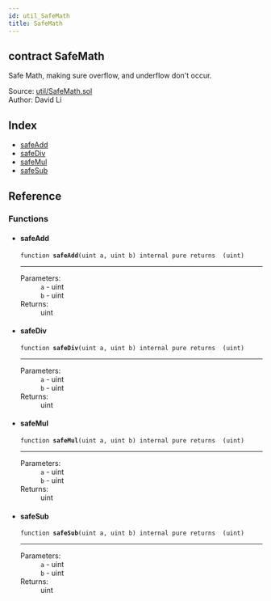 ```yaml
---
id: util_SafeMath
title: SafeMath
---
```


<div class="contract-doc"><div class="contract"><h2 class="contract-header"><span class="contract-kind">contract</span> SafeMath</h2><p class="description">Safe Math, making sure overflow, and underflow don&#x27;t occur.</p><div class="source">Source: <a href="https://github.com/FriendlyUser/solidity-smart-contracts//blob/v0.2.0/contracts/util/SafeMath.sol" target="_blank">util/SafeMath.sol</a></div><div class="author">Author: David  Li</div></div><div class="index"><h2>Index</h2><ul><li><a href="util_SafeMath.html#safeAdd">safeAdd</a></li><li><a href="util_SafeMath.html#safeDiv">safeDiv</a></li><li><a href="util_SafeMath.html#safeMul">safeMul</a></li><li><a href="util_SafeMath.html#safeSub">safeSub</a></li></ul></div><div class="reference"><h2>Reference</h2><div class="functions"><h3>Functions</h3><ul><li><div class="item function"><span id="safeAdd" class="anchor-marker"></span><h4 class="name">safeAdd</h4><div class="body"><code class="signature">function <strong>safeAdd</strong><span>(uint a, uint b) </span><span>internal </span><span>pure </span><span>returns  (uint) </span></code><hr/><dl><dt><span class="label-parameters">Parameters:</span></dt><dd><div><code>a</code> - uint</div><div><code>b</code> - uint</div></dd><dt><span class="label-return">Returns:</span></dt><dd>uint</dd></dl></div></div></li><li><div class="item function"><span id="safeDiv" class="anchor-marker"></span><h4 class="name">safeDiv</h4><div class="body"><code class="signature">function <strong>safeDiv</strong><span>(uint a, uint b) </span><span>internal </span><span>pure </span><span>returns  (uint) </span></code><hr/><dl><dt><span class="label-parameters">Parameters:</span></dt><dd><div><code>a</code> - uint</div><div><code>b</code> - uint</div></dd><dt><span class="label-return">Returns:</span></dt><dd>uint</dd></dl></div></div></li><li><div class="item function"><span id="safeMul" class="anchor-marker"></span><h4 class="name">safeMul</h4><div class="body"><code class="signature">function <strong>safeMul</strong><span>(uint a, uint b) </span><span>internal </span><span>pure </span><span>returns  (uint) </span></code><hr/><dl><dt><span class="label-parameters">Parameters:</span></dt><dd><div><code>a</code> - uint</div><div><code>b</code> - uint</div></dd><dt><span class="label-return">Returns:</span></dt><dd>uint</dd></dl></div></div></li><li><div class="item function"><span id="safeSub" class="anchor-marker"></span><h4 class="name">safeSub</h4><div class="body"><code class="signature">function <strong>safeSub</strong><span>(uint a, uint b) </span><span>internal </span><span>pure </span><span>returns  (uint) </span></code><hr/><dl><dt><span class="label-parameters">Parameters:</span></dt><dd><div><code>a</code> - uint</div><div><code>b</code> - uint</div></dd><dt><span class="label-return">Returns:</span></dt><dd>uint</dd></dl></div></div></li></ul></div></div></div>
